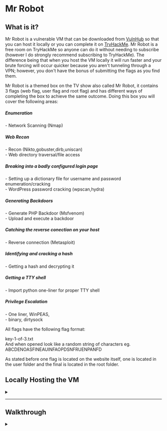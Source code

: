 <H1>Mr Robot</H1>
<p></p>
<H2>What is it?</H2>
<p></p>
Mr Robot is a vulnerable VM that can be downloaded from <a href="https://www.vulnhub.com/entry/mr-robot-1,151/" rel="nofollow">VulnHub</a> so that you can host it locally or you can complete it on <a href="https://tryhackme.com/room/mrrobot" rel="nofollow">TryHackMe</a>. Mr Robot is a free room on TryHackMe so anyone can do it without needing to subscribe (however I do strongly recommend subscribing to TryHackMe). The difference being that when you host the VM locally it will run faster and your brute forcing will occur quicker because you aren't tunneling through a VPN; however, you don't have the bonus of submitting the flags as you find them.
<p></p>
Mr Robot is a themed box on the TV show also called Mr Robot, it contains 3 flags (web flag, user flag and root flag) and has different ways of completing the box to achieve the same outcome. Doing this box you will cover the following areas:
<p></p>
<H5>Enumeration</H5>
- Network Scanning (Nmap)
<H5>Web Recon</H5>
- Recon (Nikto,gobuster,dirb,uniscan)
<br>
- Web directory traversal/file access
<H5>Breaking into a badly configured login page</H5>
- Setting up a dictionary file for username and password enumeration/cracking
<br>
- WordPress password cracking (wpscan,hydra)
<H5>Generating Backdoors</H5>
- Generate PHP Backdoor (Msfvenom)
<br>
- Upload and execute a backdoor
<H5>Catching the reverse conection on your host</H5>
- Reverse connection (Metasploit)
<H5>Identifying and cracking a hash</H5>
- Getting a hash and decrypting it
<H5>Getting a TTY shell</H5>
- Import python one-liner for proper TTY shell
<H5>Privilege Escalation</H5>
- One liner, WinPEAS,
<br>
- binary, dirtysock
<p></p>
All flags have the following flag format:
<p></p>
key-1-of-3.txt
<br>
And when opened look like a random string of characters eg. ABCDENOASFINEAUINFAOPDSNFRUENPANFD
<p></p>
As stated before one flag is located on the website itself, one is located in the user folder and the final is located in the root folder.
<p></p>
<H2>Locally Hosting the VM</H2>
<details>
    <summary></summary>
<p></p>
The first thing you need to do is download the mrRobot.ova file from <a href="https://www.vulnhub.com/entry/mr-robot-1,151/" rel="nofollow">VulnHub</a> (<a href="https://download.vulnhub.com/mrrobot/mrRobot.ova" rel="nofollow">Download link</a>).
<br>
Now that you have the .ova file you need open it in either <a href="https://www.virtualbox.org/" rel="nofollow">Virtual Box</a> or <a href="https://www.vmware.com/au/products/workstation-player.html" rel="nofollow">VMWare</a>.
<p></p>
<div align="center">
<img src="https://github.com/Shadow-Admins/Cyber_Club/blob/2429ae9e3f58140ed5905513114b710f0153067e/Starting_Point/VulnHub/MrRobot/images/open.png"><br>
</div>
<p></p>
This will then direct you to the import screen, give the VM a name and store it in a folder on your system somewhere.
<p></p>
<div align="center">
<img src="https://github.com/Shadow-Admins/Cyber_Club/blob/2429ae9e3f58140ed5905513114b710f0153067e/Starting_Point/VulnHub/MrRobot/images/import.png"><br>
</div>
<p></p>
This will then import the machine and you will be able to see it on the left hand panel once completed, the last thing you need to do is confirm the network settings. Below you can see that I have highlighted the network setting for the VM, it should be Host-only.
<p></p>
<div align="center">
<img src="https://github.com/Shadow-Admins/Cyber_Club/blob/2429ae9e3f58140ed5905513114b710f0153067e/Starting_Point/VulnHub/MrRobot/images/bridged.png"><br>
</div>
<p></p>
If it isn't set as Host-only you can click on the network which will bring you into network settings as displayed below.
<p></p>
<div align="center">
<img src="https://github.com/Shadow-Admins/Cyber_Club/blob/2429ae9e3f58140ed5905513114b710f0153067e/Starting_Point/VulnHub/MrRobot/images/network.png"><br>
</div>
<p></p>
You can now start your Mr Robot VM and let it run, you don't need to do anything further with it.
<p></p>
<div align="center">
<img src="https://github.com/Shadow-Admins/Cyber_Club/blob/2429ae9e3f58140ed5905513114b710f0153067e/Starting_Point/VulnHub/MrRobot/images/logon.png"><br>
</div>
<p></p>
We now need to make some changes to our penetration VM, looking at the settings we can see that there is only one network adapter that is set to NAT.
<p></p>
<div align="center">
<img src="https://github.com/Shadow-Admins/Cyber_Club/blob/17c7433328d45f62ef541af78f404d6556d848be/Starting_Point/VulnHub/MrRobot/images/penbox.png"><br>
</div>
<p></p>
We can add another adapter though the settings to do this right click on the VM name in the left panel.
<p></p>
<div align="center">
<img src="https://github.com/Shadow-Admins/Cyber_Club/blob/17c7433328d45f62ef541af78f404d6556d848be/Starting_Point/VulnHub/MrRobot/images/settings.png"><br>
</div>
<p></p>
Next we need to add another adapter, to do this we click on add at the bottom of the settings screen.
<p></p>
<div align="center">
<img src="https://github.com/Shadow-Admins/Cyber_Club/blob/17c7433328d45f62ef541af78f404d6556d848be/Starting_Point/VulnHub/MrRobot/images/add.png"><br>
</div>
<p></p>
We then click on Network Adapter then click finish.
<p></p>
<div align="center">
<img src="https://github.com/Shadow-Admins/Cyber_Club/blob/17c7433328d45f62ef541af78f404d6556d848be/Starting_Point/VulnHub/MrRobot/images/networkadapter.png"><br>
</div>
<p></p>
We can see that Network Adapter 2 has been created, we need to click on that adapter and select Host-only followed by ok.
<p></p>
<div align="center">
<img src="https://github.com/Shadow-Admins/Cyber_Club/blob/17c7433328d45f62ef541af78f404d6556d848be/Starting_Point/VulnHub/MrRobot/images/adapter2.png"><br>
</div>
<p></p>
Now that we have done this process we can start our penetration VM and begin the challenge. The reason that I do it this way is so that my penetration VM keeps internet connection and has a direct link to the target VM (mrRobot). If we put both VM's on Host-only our penetration VM would lose internet connectivity. 
<br>
We can confirm that the adapter is working by logging into our penetration VM and running the following command:
<p></p>

```
sudo ifconfig
```

<p></p>
Which returns something like this:
<p></p>

```
❯ sudo ifconfig
eth0: flags=4163<UP,BROADCAST,RUNNING,MULTICAST>  mtu 1500
        inet 192.168.191.129  netmask 255.255.255.0  broadcast 192.168.191.255
        inet6 fe80::11ec:b5d:f22:834f  prefixlen 64  scopeid 0x20<link>
        ether 00:0c:29:df:18:d9  txqueuelen 1000  (Ethernet)
        RX packets 24843  bytes 33147054 (31.6 MiB)
        RX errors 0  dropped 0  overruns 0  frame 0
        TX packets 10896  bytes 920671 (899.0 KiB)
        TX errors 0  dropped 0 overruns 0  carrier 0  collisions 0

eth1: flags=4163<UP,BROADCAST,RUNNING,MULTICAST>  mtu 1500
        inet 192.168.125.134  netmask 255.255.255.0  broadcast 192.168.125.255
        inet6 fe80::744b:c7cf:2382:75d3  prefixlen 64  scopeid 0x20<link>
        ether 00:0c:29:df:18:e3  txqueuelen 1000  (Ethernet)
        RX packets 5  bytes 875 (875.0 B)
        RX errors 0  dropped 0  overruns 0  frame 0
        TX packets 34  bytes 2534 (2.4 KiB)
        TX errors 0  dropped 0 overruns 0  carrier 0  collisions 0

lo: flags=73<UP,LOOPBACK,RUNNING>  mtu 65536
        inet 127.0.0.1  netmask 255.0.0.0
        inet6 ::1  prefixlen 128  scopeid 0x10<host>
        loop  txqueuelen 1000  (Local Loopback)
        RX packets 25070  bytes 14986245 (14.2 MiB)
        RX errors 0  dropped 0  overruns 0  frame 0
        TX packets 25070  bytes 14986245 (14.2 MiB)
        TX errors 0  dropped 0 overruns 0  carrier 0  collisions 0

```

<p></p>
We can see that eth1 has been added as interface and it has an ip next to inet.
<p></p>
We can now begin hacking our target machine.
<p></p>
The process is basically identical for Virtual Box however I prefer using VMWare.

</details>


<hr>
<p></p>
<H2>Walkthrough</H2>
<p></p>
<details>
    <summary></summary>
<p></p>
Our first step in this box is to enumerate the network IOT locate the VM. We do this using <kbd>nmap</kbd> however there are some additional flags and steps we use. The command we will run first is:
<p></p>

```
nmap -e eth1 -T5 192.168.125.0/24
```

<p></p>
Looking at this command we used the <kbd>-e</kbd> flag to let nmap know which interface we want to use for the scan, the <kbd>-T5</kbd> flag tells nmap to do the fastest scan possible and the network we scanned against was the network we identified when we ran <kbd>ifconfig</kbd>.
<br>
This command returns:
<p></p>

```
❯ nmap -e eth1 -T5 192.168.125.0/24
Starting Nmap 7.91 ( https://nmap.org ) at 2021-07-08 13:29 AEST
Nmap scan report for 192.168.125.132
Host is up (0.016s latency).
Not shown: 997 filtered ports
PORT    STATE  SERVICE
22/tcp  closed ssh
80/tcp  open   http
443/tcp open   https

Nmap scan report for 192.168.125.134
Host is up (0.035s latency).
Not shown: 999 closed ports
PORT    STATE SERVICE
111/tcp open  rpcbind
```

<p></p>
Looking through the results we can identify our own ip address <kbd>192.168.125.134</kbd> and one other ip <kbd>192.168.125.132</kbd> we can therefore determine that the second ip is our target VM. Time for further enumeration with nmap. This time the command will look like this:
<p></p>

```
sudo nmap -e eth1 -A -vvv --script vuln -oN nmap.txt 192.168.125.132
```

<p></p>
For this command, we use the <kbd>-e</kbd> flag to direct nmap to our desired network interface, ,<kbd>-A</kbd> to run all scripts, <kbd>-vvv</kbd> to give very verbose output, <kbd>--script vuln</kbd> to run the vulnerability script against the machine, this is extremely helpful and does a lot of enumeration for us which we can see in the output, <kbd>-oN nmap.txt</kbd> outputs the scan to a text file se we can refer to it later and finally the ip address we wish to scan.
This command outputs the following:
<p></p>


```
# Nmap 7.91 scan initiated Thu Jul  8 13:41:13 2021 as: nmap -e eth1 -A -vvv --script vuln -oN nmap.txt 192.168.125.132
Nmap scan report for 192.168.125.132
Host is up, received arp-response (0.0019s latency).
Scanned at 2021-07-08 13:41:24 AEST for 94s
Not shown: 997 filtered ports
Reason: 997 no-responses
PORT    STATE  SERVICE  REASON         VERSION
22/tcp  closed ssh      reset ttl 64
80/tcp  open   http     syn-ack ttl 64 Apache httpd
| http-csrf: 
| Spidering limited to: maxdepth=3; maxpagecount=20; withinhost=192.168.125.132
|   Found the following possible CSRF vulnerabilities: 
|     
|     Path: http://192.168.125.132:80/js/BASE_URL+%22/live/%22);this.firstBoot?(this.firstBoot=!1,this.track.omni("Email
|     Form id: 
|     Form action: http://192.168.125.132/
|     
|     Path: http://192.168.125.132:80/js/BASE_URL+%22/live/%22);this.firstBoot?(this.firstBoot=!1,this.track.omni("Email
|     Form id: 
|     Form action: http://192.168.125.132/
|     
|     Path: http://192.168.125.132:80/js/rs;if(s.useForcedLinkTracking||s.bcf){if(!s."+"forcedLinkTrackingTimeout)s.forcedLinkTrackingTimeout=250;setTimeout('if(window.s_c_il)window.s_c_il['+s._in+'].bcr()',s.forcedLinkTrackingTimeout);}else
|     Form id: 
|     Form action: http://192.168.125.132/
|     
|     Path: http://192.168.125.132:80/js/rs;if(s.useForcedLinkTracking||s.bcf){if(!s."+"forcedLinkTrackingTimeout)s.forcedLinkTrackingTimeout=250;setTimeout('if(window.s_c_il)window.s_c_il['+s._in+'].bcr()',s.forcedLinkTrackingTimeout);}else
|     Form id: 
|     Form action: http://192.168.125.132/
|     
|     Path: http://192.168.125.132:80/js/u;c.appendChild(o);'+(n?'o.c=0;o.i=setTimeout(f2,100)':'')+'}}catch(e){o=0}return
|     Form id: 
|     Form action: http://192.168.125.132/
|     
|     Path: http://192.168.125.132:80/js/u;c.appendChild(o);'+(n?'o.c=0;o.i=setTimeout(f2,100)':'')+'}}catch(e){o=0}return
|     Form id: 
|     Form action: http://192.168.125.132/
|     
|     Path: http://192.168.125.132:80/js/vendor/null,this.tags.length=0%7d,t.get=function()%7bif(0==this.tags.length)return
|     Form id: 
|     Form action: http://192.168.125.132/
|     
|     Path: http://192.168.125.132:80/js/vendor/null,this.tags.length=0%7d,t.get=function()%7bif(0==this.tags.length)return
|     Form id: 
|     Form action: http://192.168.125.132/
|     
|     Path: http://192.168.125.132:80/js/BASE_URL+%22/live/
|     Form id: 
|     Form action: http://192.168.125.132/
|     
|     Path: http://192.168.125.132:80/js/BASE_URL+%22/live/
|     Form id: 
|     Form action: http://192.168.125.132/
|     
|     Path: http://192.168.125.132:80/wp-login.php
|     Form id: loginform
|_    Form action: http://192.168.125.132/wp-login.php
|_http-dombased-xss: Couldn't find any DOM based XSS.
| http-enum: 
|   /admin/: Possible admin folder
|   /admin/index.html: Possible admin folder
|   /wp-login.php: Possible admin folder
|   /robots.txt: Robots file
|   /feed/: Wordpress version: 4.3.1
|   /wp-includes/images/rss.png: Wordpress version 2.2 found.
|   /wp-includes/js/jquery/suggest.js: Wordpress version 2.5 found.
|   /wp-includes/images/blank.gif: Wordpress version 2.6 found.
|   /wp-includes/js/comment-reply.js: Wordpress version 2.7 found.
|   /wp-login.php: Wordpress login page.
|   /wp-admin/upgrade.php: Wordpress login page.
|   /readme.html: Interesting, a readme.
|   /0/: Potentially interesting folder
|_  /image/: Potentially interesting folder
|_http-jsonp-detection: Couldn't find any JSONP endpoints.
|_http-litespeed-sourcecode-download: Request with null byte did not work. This web server might not be vulnerable
|_http-server-header: Apache
|_http-stored-xss: Couldn't find any stored XSS vulnerabilities.
443/tcp open   ssl/http syn-ack ttl 64 Apache httpd
| http-csrf: 
| Spidering limited to: maxdepth=3; maxpagecount=20; withinhost=192.168.125.132
|   Found the following possible CSRF vulnerabilities: 
|     
|     Path: https://192.168.125.132:443/js/BASE_URL
|     Form id: 
|     Form action: https://192.168.125.132:443/
|     
|     Path: https://192.168.125.132:443/js/BASE_URL
|     Form id: 
|     Form action: https://192.168.125.132:443/
|     
|     Path: https://192.168.125.132:443/js/vendor/null,this.tags.length=0%7d,t.get=function()%7bif(0==this.tags.length)return
|     Form id: 
|     Form action: https://192.168.125.132:443/
|     
|     Path: https://192.168.125.132:443/js/vendor/null,this.tags.length=0%7d,t.get=function()%7bif(0==this.tags.length)return
|     Form id: 
|     Form action: https://192.168.125.132:443/
|     
|     Path: https://192.168.125.132:443/js/u;c.appendChild(o);'+(n?'o.c=0;o.i=setTimeout(f2,100)':'')+'}}catch(e){o=0}return
|     Form id: 
|     Form action: https://192.168.125.132:443/
|     
|     Path: https://192.168.125.132:443/js/u;c.appendChild(o);'+(n?'o.c=0;o.i=setTimeout(f2,100)':'')+'}}catch(e){o=0}return
|     Form id: 
|     Form action: https://192.168.125.132:443/
|     
|     Path: https://192.168.125.132:443/js/rs;if(s.useForcedLinkTracking||s.bcf){if(!s."
|     Form id: 
|     Form action: https://192.168.125.132:443/
|     
|     Path: https://192.168.125.132:443/js/rs;if(s.useForcedLinkTracking||s.bcf){if(!s."
|     Form id: 
|     Form action: https://192.168.125.132:443/
|     
|     Path: https://192.168.125.132:443/wp-login.php
|     Form id: loginform
|_    Form action: https://192.168.125.132:443/wp-login.php
|_http-dombased-xss: Couldn't find any DOM based XSS.
| http-enum: 
|   /admin/: Possible admin folder
|   /admin/index.html: Possible admin folder
|   /wp-login.php: Possible admin folder
|   /robots.txt: Robots file
|   /feed/: Wordpress version: 4.3.1
|   /wp-includes/images/rss.png: Wordpress version 2.2 found.
|   /wp-includes/js/jquery/suggest.js: Wordpress version 2.5 found.
|   /wp-includes/images/blank.gif: Wordpress version 2.6 found.
|   /wp-includes/js/comment-reply.js: Wordpress version 2.7 found.
|   /wp-login.php: Wordpress login page.
|   /wp-admin/upgrade.php: Wordpress login page.
|   /readme.html: Interesting, a readme.
|   /0/: Potentially interesting folder
|_  /image/: Potentially interesting folder
|_http-jsonp-detection: Couldn't find any JSONP endpoints.
|_http-litespeed-sourcecode-download: Request with null byte did not work. This web server might not be vulnerable
|_http-server-header: Apache
|_http-stored-xss: Couldn't find any stored XSS vulnerabilities.
|_sslv2-drown: 
MAC Address: 00:0C:29:43:37:0E (VMware)
Device type: general purpose
Running: Linux 3.X|4.X
OS CPE: cpe:/o:linux:linux_kernel:3 cpe:/o:linux:linux_kernel:4
OS details: Linux 3.10 - 4.11
TCP/IP fingerprint:
OS:SCAN(V=7.91%E=4%D=7/8%OT=80%CT=22%CU=%PV=Y%DS=1%DC=D%G=N%M=000C29%TM=60E
OS:67442%P=x86_64-pc-linux-gnu)SEQ(SP=105%GCD=1%ISR=108%TI=Z%CI=I%II=I%TS=8
OS:)OPS(O1=M5B4ST11NW7%O2=M5B4ST11NW7%O3=M5B4NNT11NW7%O4=M5B4ST11NW7%O5=M5B
OS:4ST11NW7%O6=M5B4ST11)WIN(W1=7120%W2=7120%W3=7120%W4=7120%W5=7120%W6=7120
OS:)ECN(R=Y%DF=Y%TG=40%W=7210%O=M5B4NNSNW7%CC=Y%Q=)T1(R=Y%DF=Y%TG=40%S=O%A=
OS:S+%F=AS%RD=0%Q=)T2(R=N)T3(R=N)T4(R=Y%DF=Y%TG=40%W=0%S=A%A=Z%F=R%O=%RD=0%
OS:Q=)T5(R=Y%DF=Y%TG=40%W=0%S=Z%A=S+%F=AR%O=%RD=0%Q=)T6(R=Y%DF=Y%TG=40%W=0%
OS:S=A%A=Z%F=R%O=%RD=0%Q=)T7(R=N)U1(R=N)IE(R=Y%DFI=N%TG=40%CD=S)

Uptime guess: 0.072 days (since Thu Jul  8 11:59:55 2021)
Network Distance: 1 hop
TCP Sequence Prediction: Difficulty=261 (Good luck!)
IP ID Sequence Generation: All zeros

TRACEROUTE
HOP RTT     ADDRESS
1   1.89 ms 192.168.125.132

Read data files from: /usr/bin/../share/nmap
OS and Service detection performed. Please report any incorrect results at https://nmap.org/submit/ .
# Nmap done at Thu Jul  8 13:42:58 2021 -- 1 IP address (1 host up) scanned in 105.32 seconds
```

<p></p>
Looking through the results we can see a lot of interesting information and a lot of enumeration that has been done for us just by using the vuln script.
<br>
We can see there are 3 ports, 22 (ssh), 80 (http), 443 (https).
<br>
The http enumeration is also extremely helpful as it has carried out the job of gobuster or dirb.
<p></p>

```
| http-enum: 
|   /admin/: Possible admin folder
|   /admin/index.html: Possible admin folder
|   /wp-login.php: Possible admin folder
|   /robots.txt: Robots file
|   /feed/: Wordpress version: 4.3.1
|   /wp-includes/images/rss.png: Wordpress version 2.2 found.
|   /wp-includes/js/jquery/suggest.js: Wordpress version 2.5 found.
|   /wp-includes/images/blank.gif: Wordpress version 2.6 found.
|   /wp-includes/js/comment-reply.js: Wordpress version 2.7 found.
|   /wp-login.php: Wordpress login page.
|   /wp-admin/upgrade.php: Wordpress login page.
|   /readme.html: Interesting, a readme.
|   /0/: Potentially interesting folder
|_  /image/: Potentially interesting folder
```

<p></p>
From this output we can see our website enumeration is done and we can see that there are a couple of files and a wordpress (version 4.3.1) hosted.
<p></p>
Since we ran the script to do enumeration for us we don't need to carry out any further enumeration ie. gobuster, dirb, uniscan however I will include them for your information below.
<p></p>



<details>
    <summary>Further Enumeration</summary>
<p></p>

<details>
    <summary>uniscan</summary>
<p></p>
Uniscan is a default scanner that comes with ParrotOS and kali, it has a very simple GUI interface:
<p></p>
<div align="center">
<img src="https://github.com/Shadow-Admins/Cyber_Club/blob/acd6c27914258430c5418614a4129b71f690d48d/Starting_Point/VulnHub/MrRobot/images/uniscan.png"><br>
</div>
<p></p>
You can see that i have imputed the target ip address and selected the following options:
<br>
- Check Directory
<br>
- Check Files
<br>
- Check /robots.txt
<br>
- Dynamic tests
<br>
- Static tests
<br>
- Web Fingerprint
<br>
- Server Fingerprint
<p></p>
Uniscan creates a .html report in /usr/share/uniscan/reports/IPADDRESS.html
<p></p>
You can view this report by running:
<p></p>

```
firefox /usr/share/uniscan/reports/192.168.125.132 &
```

<p></p>
My report looks like <a href="https://github.com/Shadow-Admins/Cyber_Club/blob/main/Starting_Point/VulnHub/MrRobot/files/192.168.125.132.html" rel="nofollow">this</a>.
To see it correctly you would need to copy the code into a .html file then open it with firefox to look like this.
<p></p>
<div align="center">
<img src="https://github.com/Shadow-Admins/Cyber_Club/blob/4196fbf8efbffb56164027ae43bc4d0ca5eae580/Starting_Point/VulnHub/MrRobot/images/uniscanreport.png"><br>
</div>
<p></p>
The report information is:

```
####################################
# Uniscan project                  #
# http://uniscan.sourceforge.net/  #
####################################
V. 6.3


Scan date: 8-7-2021 14:58:19
===================================================================================================
| Domain: http://192.168.125.132/
| Server: Apache
| IP: 192.168.125.132
===================================================================================================
===================================================================================================
| Looking for Drupal plugins/modules
| 
===================================================================================================
| WEB SERVICES
| 
===================================================================================================
| FAVICON.ICO
| 
| Web service Found (favicon.ico): Zero byte favicon
===================================================================================================
| ERROR INFORMATION
| 
|          Page not found | user&#039;s Blog!    Skip to content    user&#039;s Blog! Just another WordPress site Menu and widgets         Search for:    Recent CommentsArchives  Categories No categories Meta Log in Entries RSS Comments RSS WordPress.org          Oops! That page can&rsquo;t be found.   It looks like nothing was found at this location. Maybe try a search?   Search for:           Proudly powered by WordPress   
|  400 Bad Request Bad Request Your browser sent a request that this server could not understand. 
===================================================================================================
| TYPE ERROR
| 
===================================================================================================
| SERVER MOBILE
| 
===================================================================================================
| LANGUAGE
| 
===================================================================================================
| INTERESTING STRINGS IN HTML
| 
===================================================================================================
| WHOIS
| 
| 
| 
| #
| 
| # ARIN WHOIS data and services are subject to the Terms of Use
| 
| # available at: https://www.arin.net/resources/registry/whois/tou/
| 
| #
| 
| # If you see inaccuracies in the results, please report at
| 
| # https://www.arin.net/resources/registry/whois/inaccuracy_reporting/
| 
| #
| 
| # Copyright 1997-2021, American Registry for Internet Numbers, Ltd.
| 
| #
| 
| 
| 
| 
| 
| NetRange:       192.168.0.0 - 192.168.255.255
| 
| CIDR:           192.168.0.0/16
| 
| NetName:        PRIVATE-ADDRESS-CBLK-RFC1918-IANA-RESERVED
| 
| NetHandle:      NET-192-168-0-0-1
| 
| Parent:         NET192 (NET-192-0-0-0-0)
| 
| NetType:        IANA Special Use
| 
| OriginAS:       
| 
| Organization:   Internet Assigned Numbers Authority (IANA)
| 
| RegDate:        1994-03-15
| 
| Updated:        2013-08-30
| 
| Comment:        These addresses are in use by many millions of independently operated networks, which might be as small as a single computer connected to a home gateway, and are automatically configured in hundreds of millions of devices.  They are only intended for use within a private context  and traffic that needs to cross the Internet will need to use a different, unique address.
| 
| Comment:        
| 
| Comment:        These addresses can be used by anyone without any need to coordinate with IANA or an Internet registry.  The traffic from these addresses does not come from ICANN or IANA.  We are not the source of activity you may see on logs or in e-mail records.  Please refer to http://www.iana.org/abuse/answers
| 
| Comment:        
| 
| Comment:        These addresses were assigned by the IETF, the organization that develops Internet protocols, in the Best Current Practice document, RFC 1918 which can be found at:
| 
| Comment:        http://datatracker.ietf.org/doc/rfc1918
| 
| Ref:            https://rdap.arin.net/registry/ip/192.168.0.0
| 
| 
| 
| 
| 
| 
| 
| OrgName:        Internet Assigned Numbers Authority
| 
| OrgId:          IANA
| 
| Address:        12025 Waterfront Drive
| 
| Address:        Suite 300
| 
| City:           Los Angeles
| 
| StateProv:      CA
| 
| PostalCode:     90292
| 
| Country:        US
| 
| RegDate:        
| 
| Updated:        2012-08-31
| 
| Ref:            https://rdap.arin.net/registry/entity/IANA
| 
| 
| 
| 
| 
| OrgAbuseHandle: IANA-IP-ARIN
| 
| OrgAbuseName:   ICANN
| 
| OrgAbusePhone:  +1-310-301-5820 
| 
| OrgAbuseEmail:  abuse@iana.org
| 
| OrgAbuseRef:    https://rdap.arin.net/registry/entity/IANA-IP-ARIN
| 
| 
| 
| OrgTechHandle: IANA-IP-ARIN
| 
| OrgTechName:   ICANN
| 
| OrgTechPhone:  +1-310-301-5820 
| 
| OrgTechEmail:  abuse@iana.org
| 
| OrgTechRef:    https://rdap.arin.net/registry/entity/IANA-IP-ARIN
| 
| 
| 
| 
| 
| #
| 
| # ARIN WHOIS data and services are subject to the Terms of Use
| 
| # available at: https://www.arin.net/resources/registry/whois/tou/
| 
| #
| 
| # If you see inaccuracies in the results, please report at
| 
| # https://www.arin.net/resources/registry/whois/inaccuracy_reporting/
| 
| #
| 
| # Copyright 1997-2021, American Registry for Internet Numbers, Ltd.
| 
| #
| 
| 
| 
===================================================================================================
| BANNER GRABBING: 
===================================================================================================
===================================================================================================
| PING
| 
| PING 192.168.125.132 (192.168.125.132) 56(84) bytes of data.
| 64 bytes from 192.168.125.132: icmp_seq=1 ttl=64 time=0.313 ms
| 64 bytes from 192.168.125.132: icmp_seq=2 ttl=64 time=1.24 ms
| 64 bytes from 192.168.125.132: icmp_seq=3 ttl=64 time=0.346 ms
| 64 bytes from 192.168.125.132: icmp_seq=4 ttl=64 time=0.420 ms
| 
| --- 192.168.125.132 ping statistics ---
| 4 packets transmitted, 4 received, 0% packet loss, time 3036ms
| rtt min/avg/max/mdev = 0.313/0.580/1.242/0.384 ms
===================================================================================================
| TRACEROUTE
| 
| traceroute to 192.168.125.132 (192.168.125.132), 30 hops max, 60 byte packets
|  1  * * *
|  2  * * *
|  3  * * *
|  4  * * *
|  5  * * *
|  6  * * *
|  7  * * *
|  8  * * *
|  9  * * *
| 10  * * *
| 11  * * *
| 12  * * *
| 13  * * *
| 14  * * *
| 15  * * *
| 16  * * *
| 17  * * *
| 18  * * *
| 19  * * *
| 20  * * *
| 21  * * *
| 22  * * *
| 23  * * *
| 24  * * *
| 25  * * *
| 26  * * *
| 27  * * *
| 28  * * *
| 29  * * *
| 30  * * *
===================================================================================================
| NSLOOKUP
| 
| Server:		192.168.191.2
| Address:	192.168.191.2#53
| 
| ** server can't find 132.125.168.192.in-addr.arpa: NXDOMAIN
===================================================================================================
| NMAP
| 
| Starting Nmap 7.91 ( https://nmap.org ) at 2021-07-08 14:58 AEST
| NSE: Loaded 153 scripts for scanning.
| NSE: Script Pre-scanning.
| Initiating NSE at 14:58
| Completed NSE at 14:58, 0.00s elapsed
| Initiating NSE at 14:58
| Completed NSE at 14:58, 0.00s elapsed
| Initiating NSE at 14:58
| Completed NSE at 14:58, 0.00s elapsed
| Initiating ARP Ping Scan at 14:58
| Scanning 192.168.125.132 [1 port]
| Completed ARP Ping Scan at 14:58, 0.07s elapsed (1 total hosts)
| Initiating Parallel DNS resolution of 1 host. at 14:58
| Completed Parallel DNS resolution of 1 host. at 14:59, 6.53s elapsed
| Initiating SYN Stealth Scan at 14:59
| Scanning 192.168.125.132 [1000 ports]
| Discovered open port 443/tcp on 192.168.125.132
| Discovered open port 80/tcp on 192.168.125.132
| Completed SYN Stealth Scan at 14:59, 4.59s elapsed (1000 total ports)
| Initiating Service scan at 14:59
| Scanning 2 services on 192.168.125.132
| Completed Service scan at 14:59, 12.03s elapsed (2 services on 1 host)
| Initiating OS detection (try #1) against 192.168.125.132
| NSE: Script scanning 192.168.125.132.
| Initiating NSE at 14:59
| Completed NSE at 14:59, 0.26s elapsed
| Initiating NSE at 14:59
| Completed NSE at 14:59, 0.04s elapsed
| Initiating NSE at 14:59
| Completed NSE at 14:59, 0.00s elapsed
| Nmap scan report for 192.168.125.132
| Host is up (0.0017s latency).
| Not shown: 997 filtered ports
| PORT    STATE  SERVICE  VERSION
| 22/tcp  closed ssh
| 80/tcp  open   http     Apache httpd
| |_http-favicon: Unknown favicon MD5: D41D8CD98F00B204E9800998ECF8427E
| | http-methods: 
| |_  Supported Methods: GET HEAD POST OPTIONS
| |_http-server-header: Apache
| |_http-title: Site doesn't have a title (text/html).
| 443/tcp open   ssl/http Apache httpd
| |_http-favicon: Unknown favicon MD5: D41D8CD98F00B204E9800998ECF8427E
| | http-methods: 
| |_  Supported Methods: GET HEAD POST OPTIONS
| |_http-server-header: Apache
| |_http-title: Site doesn't have a title (text/html).
| | ssl-cert: Subject: commonName=www.example.com
| | Issuer: commonName=www.example.com
| | Public Key type: rsa
| | Public Key bits: 1024
| | Signature Algorithm: sha1WithRSAEncryption
| | Not valid before: 2015-09-16T10:45:03
| | Not valid after:  2025-09-13T10:45:03
| | MD5:   3c16 3b19 87c3 42ad 6634 c1c9 d0aa fb97
| |_SHA-1: ef0c 5fa5 931a 09a5 687c a2c2 80c4 c792 07ce f71b
| MAC Address: 00:0C:29:43:37:0E (VMware)
| Device type: general purpose
| Running: Linux 3.X|4.X
| OS CPE: cpe:/o:linux:linux_kernel:3 cpe:/o:linux:linux_kernel:4
| OS details: Linux 3.10 - 4.11
| Uptime guess: 0.126 days (since Thu Jul  8 11:58:29 2021)
| Network Distance: 1 hop
| TCP Sequence Prediction: Difficulty=254 (Good luck!)
| IP ID Sequence Generation: All zeros
| 
| TRACEROUTE
| HOP RTT     ADDRESS
| 1   1.75 ms 192.168.125.132
| 
| NSE: Script Post-scanning.
| Initiating NSE at 14:59
| Completed NSE at 14:59, 0.00s elapsed
| Initiating NSE at 14:59
| Completed NSE at 14:59, 0.00s elapsed
| Initiating NSE at 14:59
| Completed NSE at 14:59, 0.00s elapsed
| Read data files from: /usr/bin/../share/nmap
| OS and Service detection performed. Please report any incorrect results at https://nmap.org/submit/ .
| Nmap done: 1 IP address (1 host up) scanned in 25.52 seconds
|            Raw packets sent: 2029 (90.970KB) | Rcvd: 19 (1.130KB)
===================================================================================================
|
| Directory check:
| [+] CODE: 200 URL: http://192.168.125.132/Image/
| [+] CODE: 200 URL: http://192.168.125.132/admin/
| [+] CODE: 200 URL: http://192.168.125.132/feed/
| [+] CODE: 200 URL: http://192.168.125.132/image/
| [+] CODE: 200 URL: http://192.168.125.132/login/
| [+] CODE: 200 URL: http://192.168.125.132/rss/
| [+] CODE: 200 URL: http://192.168.125.132/wp-login/
| [+] CODE: 200 URL: http://192.168.125.132/wp-admin/
===================================================================================================
|                                                                                                   
| File check:
| [+] CODE: 200 URL: http://192.168.125.132/admin/index.html
| [+] CODE: 200 URL: http://192.168.125.132/admin/index.php
| [+] CODE: 200 URL: http://192.168.125.132/favicon.ico
| [+] CODE: 200 URL: http://192.168.125.132/index.html
| [+] CODE: 200 URL: http://192.168.125.132/index.html%20
| [+] CODE: 200 URL: http://192.168.125.132/index.php
| [+] CODE: 200 URL: http://192.168.125.132/license.txt
| [+] CODE: 200 URL: http://192.168.125.132/readme
| [+] CODE: 200 URL: http://192.168.125.132/readme.html
| [+] CODE: 200 URL: http://192.168.125.132/robots.txt
| [+] CODE: 200 URL: http://192.168.125.132/search/htx/sqlqhit.asp
| [+] CODE: 200 URL: http://192.168.125.132/search/sqlqhit.asp
| [+] CODE: 200 URL: http://192.168.125.132/search/htx/SQLQHit.asp
| [+] CODE: 200 URL: http://192.168.125.132/search/SQLQHit.asp
| [+] CODE: 200 URL: http://192.168.125.132/sitemap.xml
===================================================================================================
|
| Check robots.txt:
|
| Check sitemap.xml:
===================================================================================================
|
| Crawler Started:
| Plugin name: FCKeditor upload test v.1 Loaded.
| Plugin name: Timthumb <= 1.32 vulnerability v.1 Loaded.
| Plugin name: Upload Form Detect v.1.1 Loaded.
| Plugin name: Code Disclosure v.1.1 Loaded.
| Plugin name: E-mail Detection v.1.1 Loaded.
| Plugin name: External Host Detect v.1.2 Loaded.
| Plugin name: phpinfo() Disclosure v.1 Loaded.
| Plugin name: Web Backdoor Disclosure v.1.1 Loaded.
| [+] Crawling finished, 53 URL's found!
|
| FCKeditor File Upload:
|
| Timthumb:
|
| File Upload Forms:
|
| Source Code Disclosure:
|
| E-mails:
|
| External hosts:
| [+] External Host Found: http://gmpg.org
| [+] External Host Found: https://wordpress.org
| [+] External Host Found: http://browsehappy.com
|
| PHPinfo() Disclosure:
|
| Web Backdoors:
|
| Ignored Files: 
| http://192.168.125.132/wp-includes/js/comment-reply.min.js?ver=4.3.1
| http://192.168.125.132/wp-includes/js/jquery/jquery-migrate.min.js?ver=1.2.1
| http://192.168.125.132/wp-content/themes/twentyfifteen/js/skip-link-focus-fix.js?ver=20141010
| http://192.168.125.132/wp-content/themes/twentyfifteen/css/ie7.css?ver=20141010
| http://192.168.125.132/wp-content/themes/twentyfifteen/css/ie.css?ver=20141010
| http://192.168.125.132/wp-admin/css/login.min.css?ver=4.3.1
| http://192.168.125.132/wp-includes/js/jquery/jquery.js?ver=1.11.3
| http://192.168.125.132/wp-content/themes/twentyfifteen/js/functions.js?ver=20150330
| http://192.168.125.132/wp-content/themes/twentyfifteen/js/keyboard-image-navigation.js?ver=20141010
| http://192.168.125.132/wp-includes/wlwmanifest.xml
===================================================================================================
| Dynamic tests:
| Plugin name: Learning New Directories v.1.2 Loaded.
| Plugin name: FCKedior tests v.1.1 Loaded.
| Plugin name: Timthumb <= 1.32 vulnerability v.1 Loaded.
| Plugin name: Find Backup Files v.1.2 Loaded.
| Plugin name: Blind SQL-injection tests v.1.3 Loaded.
| Plugin name: Local File Include tests v.1.1 Loaded.
| Plugin name: PHP CGI Argument Injection v.1.1 Loaded.
| Plugin name: Remote Command Execution tests v.1.1 Loaded.
| Plugin name: Remote File Include tests v.1.2 Loaded.
| Plugin name: SQL-injection tests v.1.2 Loaded.
| Plugin name: Cross-Site Scripting tests v.1.2 Loaded.
| Plugin name: Web Shell Finder v.1.3 Loaded.
| [+] 1 New directories added
|                                                                                                   
|                                                                                                   
| FCKeditor tests:
|                                                                                                   
|                                                                                                   
| Timthumb < 1.33 vulnerability:
|                                                                                                   
|                                                                                                   
| Backup Files:
|                                                                                                   
|                                                                                                   
| Blind SQL Injection:
|                                                                                                   
|                                                                                                   
| Local File Include:
|                                                                                                   
|                                                                                                   
| PHP CGI Argument Injection:
|                                                                                                   
|                                                                                                   
| Remote Command Execution:
|                                                                                                   
|                                                                                                   
| Remote File Include:
|                                                                                                   
|                                                                                                   
| SQL Injection:
|                                                                                                   
|                                                                                                   
| Cross-Site Scripting (XSS):
|                                                                                                   
|                                                                                                   
| Web Shell Finder:
===================================================================================================
| Static tests:
| Plugin name: Local File Include tests v.1.1 Loaded.
| Plugin name: Remote Command Execution tests v.1.1 Loaded.
| Plugin name: Remote File Include tests v.1.1 Loaded.
|                                                                                                   
|                                                                                                   
| Local File Include:
|                                                                                                   
|                                                                                                   
| Remote Command Execution:
|                                                                                                   
|                                                                                                   
| Remote File Include:
===================================================================================================
Scan end date: 8-7-2021 15:2:46



HTML report saved in: report/192.168.125.132.html
```

<p></p>
Above is the log file view which can be accessed through the uniscan GUI.
Some interesting parts are:
<p></p>

```
===================================================================================================
|
| Directory check:
| [+] CODE: 200 URL: http://192.168.125.132/Image/
| [+] CODE: 200 URL: http://192.168.125.132/admin/
| [+] CODE: 200 URL: http://192.168.125.132/feed/
| [+] CODE: 200 URL: http://192.168.125.132/image/
| [+] CODE: 200 URL: http://192.168.125.132/login/
| [+] CODE: 200 URL: http://192.168.125.132/rss/
| [+] CODE: 200 URL: http://192.168.125.132/wp-login/
| [+] CODE: 200 URL: http://192.168.125.132/wp-admin/
===================================================================================================
|                                                                                                   
| File check:
| [+] CODE: 200 URL: http://192.168.125.132/admin/index.html
| [+] CODE: 200 URL: http://192.168.125.132/admin/index.php
| [+] CODE: 200 URL: http://192.168.125.132/favicon.ico
| [+] CODE: 200 URL: http://192.168.125.132/index.html
| [+] CODE: 200 URL: http://192.168.125.132/index.html%20
| [+] CODE: 200 URL: http://192.168.125.132/index.php
| [+] CODE: 200 URL: http://192.168.125.132/license.txt
| [+] CODE: 200 URL: http://192.168.125.132/readme
| [+] CODE: 200 URL: http://192.168.125.132/readme.html
| [+] CODE: 200 URL: http://192.168.125.132/robots.txt
| [+] CODE: 200 URL: http://192.168.125.132/search/htx/sqlqhit.asp
| [+] CODE: 200 URL: http://192.168.125.132/search/sqlqhit.asp
| [+] CODE: 200 URL: http://192.168.125.132/search/htx/SQLQHit.asp
| [+] CODE: 200 URL: http://192.168.125.132/search/SQLQHit.asp
| [+] CODE: 200 URL: http://192.168.125.132/sitemap.xml
===================================================================================================
| 
| Ignored Files: 
| http://192.168.125.132/wp-includes/js/comment-reply.min.js?ver=4.3.1
| http://192.168.125.132/wp-includes/js/jquery/jquery-migrate.min.js?ver=1.2.1
| http://192.168.125.132/wp-content/themes/twentyfifteen/js/skip-link-focus-fix.js?ver=20141010
| http://192.168.125.132/wp-content/themes/twentyfifteen/css/ie7.css?ver=20141010
| http://192.168.125.132/wp-content/themes/twentyfifteen/css/ie.css?ver=20141010
| http://192.168.125.132/wp-admin/css/login.min.css?ver=4.3.1
| http://192.168.125.132/wp-includes/js/jquery/jquery.js?ver=1.11.3
| http://192.168.125.132/wp-content/themes/twentyfifteen/js/functions.js?ver=20150330
| http://192.168.125.132/wp-content/themes/twentyfifteen/js/keyboard-image-navigation.js?ver=20141010
| http://192.168.125.132/wp-includes/wlwmanifest.xml
===================================================================================================
```

<p></p>
Here we can see a list of directories, files and ignored files. Again, all of this information will help us when it comes to looking at the website.
<p></p>
</details>
<p></p>
<details>
    <summary>gobuster</summary>
<p></p>
Gobuster is another prepackaged program which can be used for many things bellow is the help file.
<p></p>

```
❯ gobuster -h
Usage:
  gobuster [command]

Available Commands:
  dir         Uses directory/file enumeration mode
  dns         Uses DNS subdomain enumeration mode
  fuzz        Uses fuzzing mode
  help        Help about any command
  s3          Uses aws bucket enumeration mode
  version     shows the current version
  vhost       Uses VHOST enumeration mode

Flags:
      --delay duration    Time each thread waits between requests (e.g. 1500ms)
  -h, --help              help for gobuster
      --no-error          Don't display errors
  -z, --no-progress       Don't display progress
  -o, --output string     Output file to write results to (defaults to stdout)
  -p, --pattern string    File containing replacement patterns
  -q, --quiet             Don't print the banner and other noise
  -t, --threads int       Number of concurrent threads (default 10)
  -v, --verbose           Verbose output (errors)
  -w, --wordlist string   Path to the wordlist

Use "gobuster [command] --help" for more information about a command.
```

<p></p>
For this situation we are going to use the <kbd>dir</kbd> command to enumerate directories and files, the command looks like this:
<p></p>

```
gobuster dir -u http://192.168.125.132 -w /usr/share/wordlists/SecLists/Discovery/Web-Content/raft-large-files.txt
```

<p></p>
In this command u can see we use the <kbd>dir</kbd> command followed by the <kbd>-u</kbd> command to point gobuster at the url, we then use the <kbd>-w</kbd> command to point gobuster to our desired wordlist. Here you can see I have used the raft-large-files.txt wordlist from <a href="https://github.com/danielmiessler/SecLists" rel="nofollow">SecLists</a>. (I strongly recommend downloading this git it contains tons of wordlists that can be used for multiple things)
<p></p>
This command outputs this:
<p></p>

```
❯ gobuster dir -u http://192.168.125.132 -w /usr/share/wordlists/SecLists/Discovery/Web-Content/raft-large-files.txt
===============================================================
Gobuster v3.1.0
by OJ Reeves (@TheColonial) & Christian Mehlmauer (@firefart)
===============================================================
[+] Url:                     http://192.168.125.132
[+] Method:                  GET
[+] Threads:                 10
[+] Wordlist:                /usr/share/wordlists/SecLists/Discovery/Web-Content/raft-large-files.txt
[+] Negative Status codes:   404
[+] User Agent:              gobuster/3.1.0
[+] Timeout:                 10s
===============================================================
2021/07/08 15:31:07 Starting gobuster in directory enumeration mode
===============================================================
/xmlrpc.php           (Status: 405) [Size: 42]
/index.php            (Status: 301) [Size: 0] [--> http://192.168.125.132/]
/wp-login.php         (Status: 200) [Size: 2685]                           
/wp-register.php      (Status: 301) [Size: 0] [--> http://192.168.125.132/wp-login.php?action=register]
/index.html           (Status: 200) [Size: 1188]                                                       
/favicon.ico          (Status: 200) [Size: 0]                                                          
/readme.html          (Status: 200) [Size: 64]                                                         
/.htaccess            (Status: 403) [Size: 218]                                                        
/license.txt          (Status: 200) [Size: 309]                                                        
/robots.txt           (Status: 200) [Size: 41]                                                         
/wp-commentsrss2.php  (Status: 301) [Size: 0] [--> http://192.168.125.132/comments/feed/]              
/wp-config.php        (Status: 200) [Size: 0]                                                          
/sitemap.xml          (Status: 200) [Size: 0]                                                          
/.                    (Status: 200) [Size: 1188]                                                       
/wp-settings.php      (Status: 500) [Size: 0]                                                          
/wp-app.php           (Status: 403) [Size: 0]                                                          
/wp-rss.php           (Status: 301) [Size: 0] [--> http://192.168.125.132/feed/]                       
/wp-rss2.php          (Status: 301) [Size: 0] [--> http://192.168.125.132/feed/]                       
/wp-cron.php          (Status: 200) [Size: 0]                                                          
/wp-rdf.php           (Status: 301) [Size: 0] [--> http://192.168.125.132/feed/rdf/]                   
/wp-atom.php          (Status: 301) [Size: 0] [--> http://192.168.125.132/feed/atom/]                  
/wp-feed.php          (Status: 301) [Size: 0] [--> http://192.168.125.132/feed/]                       
/wp-links-opml.php    (Status: 200) [Size: 227]                                                        
/.html                (Status: 403) [Size: 214]                                                        
/sitemap.xml.gz       (Status: 200) [Size: 0]                                                          
/wp-load.php          (Status: 200) [Size: 0]                                                          
/wp-signup.php        (Status: 302) [Size: 0] [--> http://192.168.125.132/wp-login.php?action=register]
/wp-activate.php      (Status: 302) [Size: 0] [--> http://192.168.125.132/wp-login.php?action=register]
/.htpasswd            (Status: 403) [Size: 218]                                                        
/.htm                 (Status: 403) [Size: 213]                                                        
/.htpasswds           (Status: 403) [Size: 219]                                                        
Progress: 2110 / 37043 (5.70%)                                                                        [ERROR] 2021/07/08 15:31:19 [!] Get "http://192.168.125.132/wp-mail.php": context deadline exceeded (Client.Timeout exceeded while awaiting headers)
/.htgroup             (Status: 403) [Size: 217]                                                        
/.htaccess.bak        (Status: 403) [Size: 222]                                                        
/.htuser              (Status: 403) [Size: 216]                                                        
/.ht                  (Status: 403) [Size: 212]                                                        
/.htc                 (Status: 403) [Size: 213]                                                        
/.htaccess.old        (Status: 403) [Size: 222]                                                        
/.htacess             (Status: 403) [Size: 217]                                                        
Progress: 25362 / 37043 (68.47%)                                                                      [ERROR] 2021/07/08 15:34:13 [!] parse "http://192.168.125.132/directory\t\te.g.": net/url: invalid control character in URL
                                                                                                       
===============================================================
2021/07/08 15:36:00 Finished
===============================================================
```

<p></p>
The above output shows us the files and directories.
</details>
<p></p>
<details>
    <summary>dirb</summary>
<p></p>
dirb is another prepackaged program just like gobuster, the help file looks like this:
<p></p>

```
❯ dirb

-----------------
DIRB v2.22    
By The Dark Raver
-----------------

dirb <url_base> [<wordlist_file(s)>] [options]

========================= NOTES =========================
 <url_base> : Base URL to scan. (Use -resume for session resuming)
 <wordlist_file(s)> : List of wordfiles. (wordfile1,wordfile2,wordfile3...)

======================== HOTKEYS ========================
 'n' -> Go to next directory.
 'q' -> Stop scan. (Saving state for resume)
 'r' -> Remaining scan stats.

======================== OPTIONS ========================
 -a <agent_string> : Specify your custom USER_AGENT.
 -b : Use path as is.
 -c <cookie_string> : Set a cookie for the HTTP request.
 -E <certificate> : path to the client certificate.
 -f : Fine tunning of NOT_FOUND (404) detection.
 -H <header_string> : Add a custom header to the HTTP request.
 -i : Use case-insensitive search.
 -l : Print "Location" header when found.
 -N <nf_code>: Ignore responses with this HTTP code.
 -o <output_file> : Save output to disk.
 -p <proxy[:port]> : Use this proxy. (Default port is 1080)
 -P <proxy_username:proxy_password> : Proxy Authentication.
 -r : Don't search recursively.
 -R : Interactive recursion. (Asks for each directory)
 -S : Silent Mode. Don't show tested words. (For dumb terminals)
 -t : Don't force an ending '/' on URLs.
 -u <username:password> : HTTP Authentication.
 -v : Show also NOT_FOUND pages.
 -w : Don't stop on WARNING messages.
 -X <extensions> / -x <exts_file> : Append each word with this extensions.
 -z <millisecs> : Add a milliseconds delay to not cause excessive Flood.

======================== EXAMPLES =======================
 dirb http://url/directory/ (Simple Test)
 dirb http://url/ -X .html (Test files with '.html' extension)
 dirb http://url/ /usr/share/dirb/wordlists/vulns/apache.txt (Test with apache.txt wordlist)
 dirb https://secure_url/ (Simple Test with SSL)
```

<p></p>
The command we will use is:
<p></p>

```
dirb http://192.168.125.132 /usr/share/wordlists/SecLists/Discovery/Web-Content/raft-large-files.txt
```

<p></p>
Which outputs:
<p></p>

```
❯ dirb http://192.168.125.132 /usr/share/wordlists/SecLists/Discovery/Web-Content/raft-large-files.txt

-----------------
DIRB v2.22    
By The Dark Raver
-----------------

START_TIME: Thu Jul  8 15:50:43 2021
URL_BASE: http://192.168.125.132/
WORDLIST_FILES: /usr/share/wordlists/SecLists/Discovery/Web-Content/raft-large-files.txt

-----------------

GENERATED WORDS: 37025                                                         

---- Scanning URL: http://192.168.125.132/ ----
+ http://192.168.125.132/index.php (CODE:301|SIZE:0)                                                                                                                                         
+ http://192.168.125.132/xmlrpc.php (CODE:405|SIZE:42)                                                                                                                                       
+ http://192.168.125.132/wp-login.php (CODE:200|SIZE:2685)                                                                                                                                   
+ http://192.168.125.132/wp-register.php (CODE:301|SIZE:0)                                                                                                                                   
+ http://192.168.125.132/index.html (CODE:200|SIZE:1104)                                                                                                                                     
+ http://192.168.125.132/favicon.ico (CODE:200|SIZE:0)                                                                                                                                       
+ http://192.168.125.132/readme.html (CODE:200|SIZE:64)                                                                                                                                      
+ http://192.168.125.132/license.txt (CODE:200|SIZE:309)                                                                                                                                     
+ http://192.168.125.132/robots.txt (CODE:200|SIZE:41)                                                                                                                                       
+ http://192.168.125.132/wp-commentsrss2.php (CODE:301|SIZE:0)                                                                                                                               
+ http://192.168.125.132/wp-config.php (CODE:200|SIZE:0)                                                                                                                                     
+ http://192.168.125.132/sitemap.xml (CODE:200|SIZE:0)                                                                                                                                       
+ http://192.168.125.132/wp-settings.php (CODE:500|SIZE:0)                                                                                                                                   
+ http://192.168.125.132/. (CODE:200|SIZE:1188)                                                                                                                                              
+ http://192.168.125.132/wp-app.php (CODE:403|SIZE:0)                                                                                                                                        
+ http://192.168.125.132/wp-rss.php (CODE:301|SIZE:0)                                                                                                                                        
+ http://192.168.125.132/wp-rss2.php (CODE:301|SIZE:0)                                                                                                                                       
+ http://192.168.125.132/wp-mail.php (CODE:500|SIZE:3064)                                                                                                                                    
+ http://192.168.125.132/wp-cron.php (CODE:200|SIZE:0)                                                                                                                                       
+ http://192.168.125.132/wp-rdf.php (CODE:301|SIZE:0)                                                                                                                                        
+ http://192.168.125.132/wp-atom.php (CODE:301|SIZE:0)                                                                                                                                       
+ http://192.168.125.132/wp-feed.php (CODE:301|SIZE:0)                                                                                                                                       
+ http://192.168.125.132/wp-links-opml.php (CODE:200|SIZE:227)                                                                                                                               
+ http://192.168.125.132/sitemap.xml.gz (CODE:200|SIZE:0)                                                                                                                                    
+ http://192.168.125.132/wp-load.php (CODE:200|SIZE:0)                                                                                                                                       
+ http://192.168.125.132/wp-signup.php (CODE:302|SIZE:0)                                                                                                                                     
+ http://192.168.125.132/wp-activate.php (CODE:302|SIZE:0)                                                                                                                                   
```

<p></p>
Above you can see the directory and file results.

</details>
</details>
<p></p>
Now that we have done initial enumeration we can start looking at the website being hosted. Going into firefox and going to the ip address we are presented with the following page.
<p></p>
<div align="center">
<img src="https://github.com/Shadow-Admins/Cyber_Club/blob/e4ed451224096481e6e6cf68d9cbcfbf83041721/Starting_Point/VulnHub/MrRobot/images/website.png"><br>
</div>
<p></p>
This website is basically a interactive command line, you could spend ages looking through each input and the information that returns (you can also try Remote Code Execution (RCE) however I couldn't get RCE to work) however this is a honypot and we should start looking at the files and directories we found from our enumeration.
<p></p>
Lets go down the list, to start with we will go to /admin/
<p></p>
This is a bit of a joke as it redirects you to /admin/index.html and puts you into an infinite redirect loop looking at the page source informaton (right click on the web page then click page source) we can see the back end.

```
<!doctype html>
<!--
\   //~~\ |   |    /\  |~~\|~~  |\  | /~~\~~|~~    /\  |  /~~\ |\  ||~~
 \ /|    ||   |   /__\ |__/|--  | \ ||    | |     /__\ | |    || \ ||--
  |  \__/  \_/   /    \|  \|__  |  \| \__/  |    /    \|__\__/ |  \||__
-->
<html class="no-js" lang="">
  <head>
    

    <link rel="stylesheet" href="css/A.main-600a9791.css.pagespeed.cf.D0r67Hwe2q.css">

    <script src="js/vendor/vendor-48ca455c.js.pagespeed.jm.V7Qfw6bd5C.js"></script>

    <script>var USER_IP='208.185.115.6';var BASE_URL='index.html';var RETURN_URL='index.html';var REDIRECT=false;window.log=function(){log.history=log.history||[];log.history.push(arguments);if(this.console){console.log(Array.prototype.slice.call(arguments));}};</script>

  </head>
  <body>
    <!--[if lt IE 9]>
      <p class="browserupgrade">You are using an <strong>outdated</strong> browser. Please <a href="http://browsehappy.com/">upgrade your browser</a> to improve your experience.</p>
    

    <!-- Google Plus confirmation -->
    <div id="app"></div>

    
    <script src="js/s_code.js.pagespeed.jm.I78cfHQpbQ.js"></script>
    <script src="js/main-acba06a5.js.pagespeed.jm.YdSb2z1rih.js"></script>
</body>
</html>
```

<p></p>
This turns out to be a dead end, so we will try the next item on our list /wp-login.php.
<p></p>
<div align="center">
<img src="https://github.com/Shadow-Admins/Cyber_Club/blob/f1339d44d8be1ebf4103e9709008b3577ac0577f/Starting_Point/VulnHub/MrRobot/images/wp-login.png"><br>
</div>
<p></p>
We can see that we have found a login page, this is important and getting access to this will be the first stage to accessing the target box, for now we wont do anything more but we will come back later.
<p></p>
Next on our list is /robots.txt
<p></p>
<div align="center">
<img src="https://github.com/Shadow-Admins/Cyber_Club/blob/42cb81f89c32aa6b5ae62ee8ca27aa5bf9974e42/Starting_Point/VulnHub/MrRobot/images/robots.png"><br>
</div>
<p></p>
This is a pretty big find for us we can see two files being referenced, fsocity.dic and key-1-of-3.txt... We have found our first key file! but how do we access it and what is a robots.txt file anyway?
<br>
A robots.txt file tells search engine crawlers which URLs the crawler can access on your site. This is used mainly to avoid overloading your site with requests.
<br>
Ok so we now know what a robots.txt file is for (this is a go to file whenever enumerating a website!) how do we access the files it is referencing? It's pretty simple, we will just put the file name after the ip address ie. 192.168.125.132/fsocity.dic...
<p></p>
We will start with the key file since it is our first flag we have found!
<p></p>
<div align="center">
<img src="https://github.com/Shadow-Admins/Cyber_Club/blob/d10b9fd05a6cf4624b29de91f9181271cc954f68/Starting_Point/VulnHub/MrRobot/images/key1.png"><br>
</div>
<p></p>
We can see this redirects us to another page with the key text on it.
<p></p>
key1 = 073403c8a58a1f80d943455fb30724b9
<p></p>
Now lets look at that dictionary file we saw in the robots.txt. Again we will navigate to it by placing it after the ip address.
<p></p>
<div align="center">
<img src="https://github.com/Shadow-Admins/Cyber_Club/blob/0e2a6fa7502bbe783e5953321b4ba25ed2491edc/Starting_Point/VulnHub/MrRobot/images/fsocity.png"><br>
</div>
<p></p>
When we navigate to this we are presented with a download box, we will download the dictionary so we can use it later... (in ctf's being given a dictionary file will normally be used for some kind of brute force attack)
<p></p>
The rest of the directories and files we enumerated aren't really of much use to us but feel free to look at the rest if you want. For now we are going to have a look at this dictionary file and see if we can improve it.
<p></p>
If we run wc (word count) against the .dic file we find out how many lines of text it contains.
<p></p>

```
❯ wc fsocity.dic
 858160  858160 7245381 fsocity.dic
```

<p></p>
This is telling us that there are 858160 lines within the file, using this to brute force something would take a considerable amount of time. Lets see if we can improve the efficiency of this dictionary file. To do this we will ensure that there are no duplicated lines within the file using the command below.
<p></p>

```
cat fsocity.dic | sort | uniq > uniq.dic
```

<p></p>
In this command we read the .dic file then piped (|) it to <kbd>sort</kbd> then piping it to <kbd>uniq</kbd> and outputting that to a new file. We can see what this has achieved by running <kbd>wc</kbd> on our new file.
<p></p>

```
❯ wc uniq.dic
11451 11451 96747 uniq.dic
```

<p></p>
We can see that it has brought the line number down to 11451 by getting rid of all the duplicate lines. This is much more efficient than the 858160 lines we had previously. We are going to make one more file now using a modification of our previous command.
<p></p>

```
cat fsocity.dic | sort | uniq -u > single.dic
```

<p></p>
In this command we have outputted the lines that didnt have a duplicate within the file. We can run <kbd>wc</kbd> on this new file and see what we have produced.
<p></p>

```
❯ wc single.dic
 10  10 156 single.dic
```

<p></p>
As we can see we have created a file with only 10 lines!, this means these 10 lines weren't repeated throughout the etire file. People have asked me why I created this file and didn't just use the uniq.dic file, I think it is easier to run a 10line bruteforce then move onto the 11K file because I think its more likely that a password or username wouldn't be repeated, overall it will save me time.
<p></p>
Now that we have setup our .dic file for bruteforcing we can start investigating the login page we found earlier.





</details>